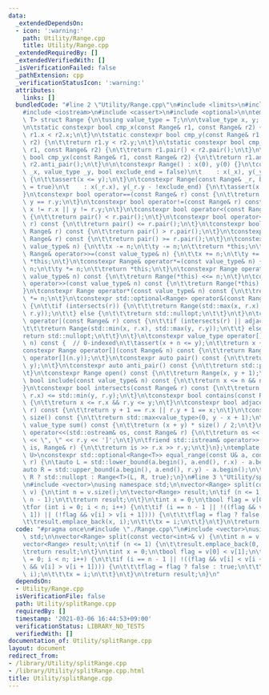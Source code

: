 ```yaml
---
data:
  _extendedDependsOn:
  - icon: ':warning:'
    path: Utility/Range.cpp
    title: Utility/Range.cpp
  _extendedRequiredBy: []
  _extendedVerifiedWith: []
  _isVerificationFailed: false
  _pathExtension: cpp
  _verificationStatusIcon: ':warning:'
  attributes:
    links: []
  bundledCode: "#line 2 \"Utility/Range.cpp\"\n#include <limits>\n#include <algorithm>\n\
    #include <iostream>\n#include <cassert>\n#include <optional>\n\ntemplate <class\
    \ T> struct Range {\n\tusing value_type = T;\n\n\tvalue_type x, y;  // [x, y]\n\
    \n\tstatic constexpr bool cmp_x(const Range& r1, const Range& r2) {\n\t\treturn\
    \ r1.x < r2.x;\n\t}\n\tstatic constexpr bool cmp_y(const Range& r1, const Range&\
    \ r2) {\n\t\treturn r1.y < r2.y;\n\t}\n\tstatic constexpr bool cmp_xy(const Range&\
    \ r1, const Range& r2) {\n\t\treturn r1.pair() < r2.pair();\n\t}\n\tstatic constexpr\
    \ bool cmp_yx(const Range& r1, const Range& r2) {\n\t\treturn r1.anti_pair() <\
    \ r2.anti_pair();\n\t}\n\n\tconstexpr Range() : x(0), y(0) {}\n\tconstexpr Range(value_type\
    \ _x, value_type _y, bool exclude_end = false)\n\t    : x(_x), y(_y - !exclude_end)\
    \ {\n\t\tassert(x <= y);\n\t}\n\tconstexpr Range(const Range& _r, bool exclude_end\
    \ = true)\n\t    : x(_r.x), y(_r.y - !exclude_end) {\n\t\tassert(x <= y);\n\t\
    }\n\tconstexpr bool operator==(const Range& r) const {\n\t\treturn x == r.x &&\
    \ y == r.y;\n\t}\n\tconstexpr bool operator!=(const Range& r) const {\n\t\treturn\
    \ x != r.x || y != r.y;\n\t}\n\tconstexpr bool operator<(const Range& r) const\
    \ {\n\t\treturn pair() < r.pair();\n\t}\n\tconstexpr bool operator<=(const Range&\
    \ r) const {\n\t\treturn pair() <= r.pair();\n\t}\n\tconstexpr bool operator>(const\
    \ Range& r) const {\n\t\treturn pair() > r.pair();\n\t}\n\tconstexpr bool operator>=(const\
    \ Range& r) const {\n\t\treturn pair() >= r.pair();\n\t}\n\tconstexpr Range& operator<<=(const\
    \ value_type& n) {\n\t\tx -= n;\n\t\ty -= n;\n\t\treturn *this;\n\t}\n\tconstexpr\
    \ Range& operator>>=(const value_type& n) {\n\t\tx += n;\n\t\ty += n;\n\t\treturn\
    \ *this;\n\t}\n\tconstexpr Range& operator*=(const value_type& n) {\n\t\tx *=\
    \ n;\n\t\ty *= n;\n\t\treturn *this;\n\t}\n\tconstexpr Range operator<<(const\
    \ value_type& n) const {\n\t\treturn Range(*this) <<= n;\n\t}\n\tconstexpr Range\
    \ operator>>(const value_type& n) const {\n\t\treturn Range(*this) >>= n;\n\t\
    }\n\tconstexpr Range operator*(const value_type& n) const {\n\t\treturn Range(*this)\
    \ *= n;\n\t}\n\tconstexpr std::optional<Range> operator&(const Range& r) const\
    \ {\n\t\tif (intersects(r)) {\n\t\t\treturn Range(std::max(x, r.x), std::min(y,\
    \ r.y));\n\t\t} else {\n\t\t\treturn std::nullopt;\n\t\t}\n\t}\n\tconstexpr std::optional<Range>\
    \ operator|(const Range& r) const {\n\t\tif (intersects(r) || adjacent(r)) {\n\
    \t\t\treturn Range(std::min(x, r.x), std::max(y, r.y));\n\t\t} else {\n\t\t\t\
    return std::nullopt;\n\t\t}\n\t}\n\tconstexpr value_type operator[](const value_type&\
    \ n) const {  // 0-indexed\n\t\tassert(x + n <= y);\n\t\treturn x + n;\n\t}\n\t\
    constexpr Range operator[](const Range& n) const {\n\t\treturn Range(operator[](n.x),\
    \ operator[](n.y));\n\t}\n\tconstexpr auto pair() const {\n\t\treturn std::pair(x,\
    \ y);\n\t}\n\tconstexpr auto anti_pair() const {\n\t\treturn std::pair(y, x);\n\
    \t}\n\tconstexpr Range open() const {\n\t\treturn Range(x, y + 1);\n\t}\n\tconstexpr\
    \ bool include(const value_type& n) const {\n\t\treturn x <= n && n <= y;\n\t\
    }\n\tconstexpr bool intersects(const Range& r) const {\n\t\treturn std::max(x,\
    \ r.x) <= std::min(y, r.y);\n\t}\n\tconstexpr bool contains(const Range& r) const\
    \ {\n\t\treturn x <= r.x && r.y <= y;\n\t}\n\tconstexpr bool adjacent(const Range&\
    \ r) const {\n\t\treturn y + 1 == r.x || r.y + 1 == x;\n\t}\n\tconstexpr value_type\
    \ size() const {\n\t\treturn std::max<value_type>(0, y - x + 1);\n\t}\n\tconstexpr\
    \ value_type sum() const {\n\t\treturn (x + y) * size() / 2;\n\t}\n\tfriend std::ostream&\
    \ operator<<(std::ostream& os, const Range& r) {\n\t\treturn os << '[' << r.x\
    \ << \", \" << r.y << ']';\n\t}\n\tfriend std::istream& operator>>(std::istream&\
    \ is, Range& r) {\n\t\treturn is >> r.x >> r.y;\n\t}\n};\ntemplate <class T, class\
    \ U>\nconstexpr std::optional<Range<T>> equal_range(const U& a, const Range<T>&\
    \ r) {\n\tauto L = std::lower_bound(a.begin(), a.end(), r.x) - a.begin();\n\t\
    auto R = std::upper_bound(a.begin(), a.end(), r.y) - a.begin();\n\treturn L ==\
    \ R ? std::nullopt : Range<T>(L, R, true);\n}\n#line 3 \"Utility/splitRange.cpp\"\
    \n#include <vector>\nusing namespace std;\n\nvector<Range> split(const vector<int>&\
    \ v) {\n\tint n = v.size();\n\tvector<Range> result;\n\tif (n <= 1) {\n\t\tresult.emplace_back(0,\
    \ n - 1);\n\t\treturn result;\n\t}\n\tint x = 0;\n\tbool flag = v[0] < v[1];\n\
    \tfor (int i = 0; i < n; i++) {\n\t\tif (i == n - 1 || !((flag && v[i] < v[i +\
    \ 1]) || (!flag && v[i] > v[i + 1]))) {\n\t\t\tflag = flag ? false : true;\n\t\
    \t\tresult.emplace_back(x, i);\n\t\t\tx = i;\n\t\t}\n\t}\n\treturn result;\n}\n"
  code: "#pragma once\n#include \"./Range.cpp\"\n#include <vector>\nusing namespace\
    \ std;\n\nvector<Range> split(const vector<int>& v) {\n\tint n = v.size();\n\t\
    vector<Range> result;\n\tif (n <= 1) {\n\t\tresult.emplace_back(0, n - 1);\n\t\
    \treturn result;\n\t}\n\tint x = 0;\n\tbool flag = v[0] < v[1];\n\tfor (int i\
    \ = 0; i < n; i++) {\n\t\tif (i == n - 1 || !((flag && v[i] < v[i + 1]) || (!flag\
    \ && v[i] > v[i + 1]))) {\n\t\t\tflag = flag ? false : true;\n\t\t\tresult.emplace_back(x,\
    \ i);\n\t\t\tx = i;\n\t\t}\n\t}\n\treturn result;\n}\n"
  dependsOn:
  - Utility/Range.cpp
  isVerificationFile: false
  path: Utility/splitRange.cpp
  requiredBy: []
  timestamp: '2021-03-06 16:44:53+09:00'
  verificationStatus: LIBRARY_NO_TESTS
  verifiedWith: []
documentation_of: Utility/splitRange.cpp
layout: document
redirect_from:
- /library/Utility/splitRange.cpp
- /library/Utility/splitRange.cpp.html
title: Utility/splitRange.cpp
---
```

